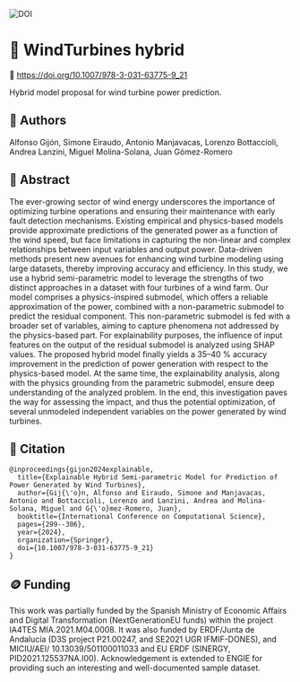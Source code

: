 ![DOI](https://img.shields.io/badge/DOI-10.1007%2F978--3--031--63775--9__21-blue)

# 📄 WindTurbines hybrid

🔗 https://doi.org/10.1007/978-3-031-63775-9_21

Hybrid model proposal for wind turbine power prediction.

## 👥 Authors

Alfonso Gijón, Simone Eiraudo, Antonio Manjavacas, Lorenzo Bottaccioli, Andrea Lanzini, Miguel Molina-Solana, Juan Gómez-Romero

## 📖 Abstract

The ever-growing sector of wind energy underscores the importance of optimizing turbine operations and ensuring their maintenance with early fault detection mechanisms. Existing empirical and physics-based models provide approximate predictions of the generated power as a function of the wind speed, but face limitations in capturing the non-linear and complex relationships between input variables and output power. Data-driven methods present new avenues for enhancing wind turbine modeling using large datasets, thereby improving accuracy and efficiency. In this study, we use a hybrid semi-parametric model to leverage the strengths of two distinct approaches in a dataset with four turbines of a wind farm. Our model comprises a physics-inspired submodel, which offers a reliable approximation of the power, combined with a non-parametric submodel to predict the residual component. This non-parametric submodel is fed with a broader set of variables, aiming to capture phenomena not addressed by the physics-based part. For explainability purposes, the influence of input features on the output of the residual submodel is analyzed using SHAP values. The proposed hybrid model finally yields a 35–40 % accuracy improvement in the prediction of power generation with respect to the physics-based model. At the same time, the explainability analysis, along with the physics grounding from the parametric submodel, ensure deep understanding of the analyzed problem. In the end, this investigation paves the way for assessing the impact, and thus the potential optimization, of several unmodeled independent variables on the power generated by wind turbines.

## 📝 Citation

```
@inproceedings{gijon2024explainable,
  title={Explainable Hybrid Semi-parametric Model for Prediction of Power Generated by Wind Turbines},
  author={Gij{\'o}n, Alfonso and Eiraudo, Simone and Manjavacas, Antonio and Bottaccioli, Lorenzo and Lanzini, Andrea and Molina-Solana, Miguel and G{\'o}mez-Romero, Juan},
  booktitle={International Conference on Computational Science},
  pages={299--306},
  year={2024},
  organization={Springer},
  doi={10.1007/978-3-031-63775-9_21}
}
```

## 🪙 Funding

This work was partially funded by the Spanish Ministry of Economic Affairs and Digital Transformation (NextGenerationEU funds) within the project IA4TES MIA.2021.M04.0008. It was also funded by ERDF/Junta de Andalucía (D3S project P21.00247, and SE2021 UGR IFMIF-DONES), and MICIU/AEI/ 10.13039/501100011033 and EU ERDF (SINERGY, PID2021.125537NA.I00). Acknowledgement is extended to ENGIE for providing such an interesting and well-documented sample dataset.

